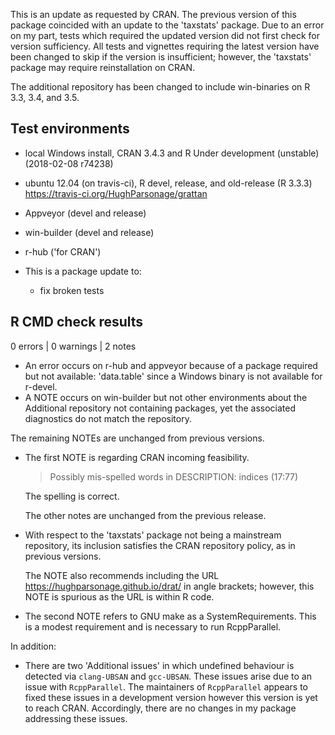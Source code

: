 This is an update as requested by CRAN.  The previous version of this package
coincided with an update to the 'taxstats' package.  Due to an error on my
part, tests which required the updated version did not first check for version
sufficiency.  All tests and vignettes requiring the latest version have been
changed to skip if the version is insufficient; however, the 'taxstats' package
may require reinstallation on CRAN. 

The additional repository has been changed to include win-binaries on R 3.3, 3.4, and 3.5.

## Test environments
* local Windows install, CRAN 3.4.3 and R Under development (unstable) (2018-02-08 r74238)
* ubuntu 12.04 (on travis-ci), R devel, release, and old-release (R 3.3.3) <https://travis-ci.org/HughParsonage/grattan>
* Appveyor (devel and release)
* win-builder (devel and release)
* r-hub ('for CRAN')

* This is a package update to:
  - fix broken tests

## R CMD check results

0 errors | 0 warnings | 2 notes

* An error occurs on r-hub and appveyor because of a package
  required but not available: 'data.table' since a Windows
  binary is not available for r-devel.
* A NOTE occurs on win-builder but not other environments
  about the Additional repository not containing packages,
  yet the associated diagnostics do not match the repository.

The remaining NOTEs are unchanged from previous versions.

* The first NOTE is regarding CRAN incoming feasibility. 

  > Possibly mis-spelled words in DESCRIPTION:
  >   indices (17:77)
  
  The spelling is correct.
  
  The other notes are unchanged from the previous release.

* With respect to the 'taxstats' package not being a mainstream repository,
  its inclusion satisfies the CRAN repository policy, as in previous versions.
  
  The NOTE also recommends including the URL <https://hughparsonage.github.io/drat/> 
  in angle brackets; however, this NOTE is spurious as the URL is within R code.
  
* The second NOTE refers to GNU make as a SystemRequirements. 
  This is a modest requirement and is necessary to run RcppParallel.
  
In addition:

* There are two 'Additional issues' in which undefined behaviour is detected via `clang-UBSAN` and `gcc-UBSAN`. 
  These issues arise due to an issue with `RcppParallel`. 
  The maintainers of `RcppParallel` appears to fixed these issues in a development version 
  however this version is yet to reach CRAN.
  Accordingly, there are no changes in my package addressing these issues. 



